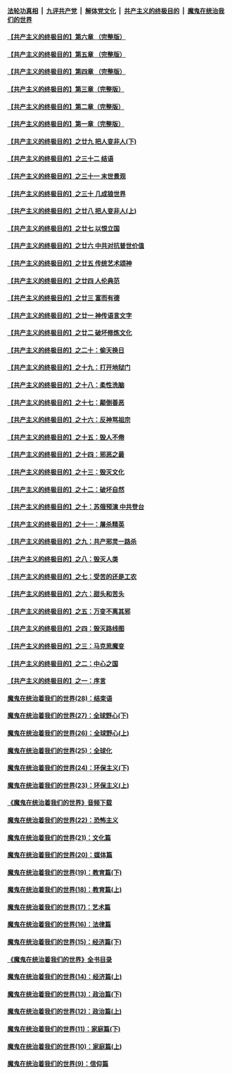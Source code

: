 ####  [法轮功真相](../../../../basic/blob/master/README.md?t=10200052) &nbsp;|&nbsp; [九评共产党](../../../../9ping.md/blob/master/README.md?t=10200052) &nbsp;|&nbsp; [解体党文化](../../../../jtdwh.md/blob/master/README.md?t=10200052)  &nbsp;|&nbsp; [共产主义的终极目的](../../../../gczydzjmd.md/blob/master/README.md?t=10200052) &nbsp;|&nbsp; [魔鬼在统治我们的世界](../../../../mgztzwmdsj.md/blob/master/README.md?t=10200052) 

#### [【共产主义的终极目的】第六章 （完整版）](../pages/nsc422/n11428913.md?t=10200052) 

#### [【共产主义的终极目的】第五章 （完整版）](../pages/nsc422/n11428912.md?t=10200052) 

#### [【共产主义的终极目的】第四章 （完整版）](../pages/nsc422/n11428907.md?t=10200052) 

#### [【共产主义的终极目的】第三章（完整版）](../pages/nsc422/n11428848.md?t=10200052) 

#### [【共产主义的终极目的】第二章（完整版）](../pages/nsc422/n11428831.md?t=10200052) 

#### [【共产主义的终极目的】第一章（完整版）](../pages/nsc422/n11417651.md?t=10200052) 

#### [【共产主义的终极目的】之廿九 把人变非人(下)](../pages/nsc422/n11344140.md?t=10200052) 

#### [【共产主义的终极目的】之三十二 结语](../pages/nsc422/n11360535.md?t=10200052) 

#### [【共产主义的终极目的】之三十一 末世景观](../pages/nsc422/n11351129.md?t=10200052) 

#### [【共产主义的终极目的】之三十 几成狼世界](../pages/nsc422/n11348280.md?t=10200052) 

#### [【共产主义的终极目的】之廿八 把人变非人(上)](../pages/nsc422/n11340492.md?t=10200052) 

#### [【共产主义的终极目的】之廿七 以恨立国](../pages/nsc422/n11336944.md?t=10200052) 

#### [【共产主义的终极目的】之廿六 中共对抗普世价值](../pages/nsc422/n11324785.md?t=10200052) 

#### [【共产主义的终极目的】之廿五 传统艺术颂神](../pages/nsc422/n11296396.md?t=10200052) 

#### [【共产主义的终极目的】之廿四 人伦典范](../pages/nsc422/n11296397.md?t=10200052) 

#### [【共产主义的终极目的】之廿三 富而有德](../pages/nsc422/n11283598.md?t=10200052) 

#### [【共产主义的终极目的】之廿一 神传语言文字](../pages/nsc422/n11263265.md?t=10200052) 

#### [【共产主义的终极目的】之廿二 破坏修炼文化](../pages/nsc422/n11245728.md?t=10200052) 

#### [【共产主义的终极目的】之二十：偷天换日](../pages/nsc422/n11238846.md?t=10200052) 

#### [【共产主义的终极目的】之十九：打开地狱门](../pages/nsc422/n11206376.md?t=10200052) 

#### [【共产主义的终极目的】之十八：柔性洗脑](../pages/nsc422/n11199994.md?t=10200052) 

#### [【共产主义的终极目的】之十七：颠倒善恶](../pages/nsc422/n11179782.md?t=10200052) 

#### [【共产主义的终极目的】之十六：反神骂祖宗](../pages/nsc422/n11166798.md?t=10200052) 

#### [【共产主义的终极目的】之十五：毁人不倦](../pages/nsc422/n11166792.md?t=10200052) 

#### [【共产主义的终极目的】之十四：邪恶之最](../pages/nsc422/n11150249.md?t=10200052) 

#### [【共产主义的终极目的】之十三：毁灭文化](../pages/nsc422/n11135227.md?t=10200052) 

#### [【共产主义的终极目的】之十二：破坏自然](../pages/nsc422/n11135214.md?t=10200052) 

#### [【共产主义的终极目的】之十：苏俄预演 中共登台](../pages/nsc422/n11118424.md?t=10200052) 

#### [【共产主义的终极目的】之十一：屠杀精英](../pages/nsc422/n11118442.md?t=10200052) 

#### [【共产主义的终极目的】之九：共产邪灵一路杀](../pages/nsc422/n11114139.md?t=10200052) 

#### [【共产主义的终极目的】之八：毁灭人类](../pages/nsc422/n11108503.md?t=10200052) 

#### [【共产主义的终极目的】之七：受苦的还是工农](../pages/nsc422/n11101809.md?t=10200052) 

#### [【共产主义的终极目的】之六：甜头和苦头](../pages/nsc422/n11096971.md?t=10200052) 

#### [【共产主义的终极目的】之五：万变不离其邪](../pages/nsc422/n11091285.md?t=10200052) 

#### [【共产主义的终极目的】之四：毁灭路线图](../pages/nsc422/n11086284.md?t=10200052) 

#### [【共产主义的终极目的】之三：马克思魔变](../pages/nsc422/n11061941.md?t=10200052) 

#### [【共产主义的终极目的】之二：中心之国](../pages/nsc422/n11047728.md?t=10200052) 

#### [【共产主义的终极目的】之一：序言](../pages/nsc422/n11086077.md?t=10200052) 

#### [魔鬼在统治着我们的世界(28)：结束语](../pages/nsc422/n10936246.md?t=10200052) 

#### [魔鬼在统治着我们的世界(27)：全球野心(下)](../pages/nsc422/n10928319.md?t=10200052) 

#### [魔鬼在统治着我们的世界(26)：全球野心(上)](../pages/nsc422/n10900318.md?t=10200052) 

#### [魔鬼在统治着我们的世界(25)：全球化](../pages/nsc422/n10788205.md?t=10200052) 

#### [魔鬼在统治着我们的世界(24)：环保主义(下)](../pages/nsc422/n10695307.md?t=10200052) 

#### [魔鬼在统治着我们的世界(23)：环保主义(上)](../pages/nsc422/n10688613.md?t=10200052) 

#### [《魔鬼在统治着我们的世界》音频下载](../pages/nsc422/n10635553.md?t=10200052) 

#### [魔鬼在统治着我们的世界(22)：恐怖主义](../pages/nsc422/n10614727.md?t=10200052) 

#### [魔鬼在统治着我们的世界(21)：文化篇](../pages/nsc422/n10597706.md?t=10200052) 

#### [魔鬼在统治着我们的世界(20)：媒体篇](../pages/nsc422/n10586579.md?t=10200052) 

#### [魔鬼在统治着我们的世界(19)：教育篇(下)](../pages/nsc422/n10564808.md?t=10200052) 

#### [魔鬼在统治着我们的世界(18)：教育篇(上)](../pages/nsc422/n10526970.md?t=10200052) 

#### [魔鬼在统治着我们的世界(17)：艺术篇](../pages/nsc422/n10499093.md?t=10200052) 

#### [魔鬼在统治着我们的世界(16)：法律篇](../pages/nsc422/n10485969.md?t=10200052) 

#### [魔鬼在统治着我们的世界(15)：经济篇(下)](../pages/nsc422/n10469975.md?t=10200052) 

#### [《魔鬼在统治着我们的世界》全书目录](../pages/nsc422/n10464261.md?t=10200052) 

#### [魔鬼在统治着我们的世界(14)：经济篇(上)](../pages/nsc422/n10457370.md?t=10200052) 

#### [魔鬼在统治着我们的世界(13)：政治篇(下)](../pages/nsc422/n10448270.md?t=10200052) 

#### [魔鬼在统治着我们的世界(12)：政治篇(上)](../pages/nsc422/n10444576.md?t=10200052) 

#### [魔鬼在统治着我们的世界(11)：家庭篇(下)](../pages/nsc422/n10440961.md?t=10200052) 

#### [魔鬼在统治着我们的世界(10)：家庭篇(上)](../pages/nsc422/n10435448.md?t=10200052) 

#### [魔鬼在统治着我们的世界(9)：信仰篇](../pages/nsc422/n10432159.md?t=10200052) 

